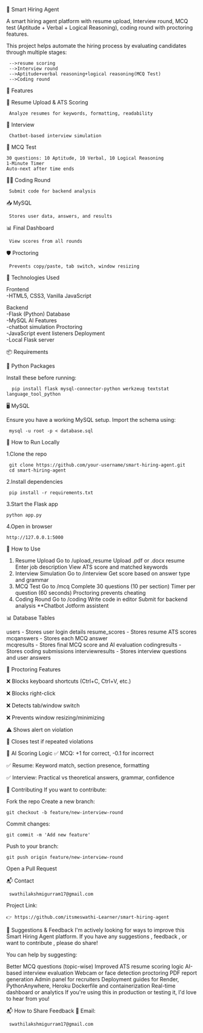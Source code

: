 🧠 Smart Hiring Agent

A smart hiring agent platform with resume upload, Interview round, MCQ test (Aptitude + Verbal + Logical Reasoning), coding round with proctoring features. 

This project helps automate the hiring process by evaluating candidates through multiple stages: 

     -->resume scoring
     -->Interview round
     -->Aptitude+verbal reasoning+logical reasoning(MCQ Test)
     -->Coding round

🚀 Features

📄 Resume Upload & ATS Scoring

     Analyze resumes for keywords, formatting, readability
🤖 Interview

     Chatbot-based interview simulation
🧮 MCQ Test

    30 questions: 10 Aptitude, 10 Verbal, 10 Logical Reasoning
    1-Minute Timer
    Auto-next after time ends
🧑‍💻 Coding Round

     Submit code for backend analysis
📥 MySQL

     Stores user data, answers, and results     
📊 Final Dashboard

     View scores from all rounds
🛡️ Proctoring

     Prevents copy/paste, tab switch, window resizing


🧰 Technologies Used

Frontend          
            -HTML5, CSS3, Vanilla JavaScript

Backend    
              -Flask (Python)
Database           
              -MySQL
AI Features       
              -chatbot simulation
Proctoring        
              -JavaScript event listeners
Deployment        
              -Local Flask server


📦 Requirements

🔧 Python Packages

Install these before running:

      pip install flask mysql-connector-python werkzeug textstat language_tool_python
🖥️ MySQL

Ensure you have a working MySQL setup. Import the schema using:

     mysql -u root -p < database.sql

🧪 How to Run Locally

1.Clone the repo

     git clone https://github.com/your-username/smart-hiring-agent.git 
     cd smart-hiring-agent
2.Install dependencies

     pip install -r requirements.txt
3.Start the Flask app

    python app.py
4.Open in browser

    http://127.0.0.1:5000

🧪 How to Use

1. Resume Upload
       Go to /upload_resume
       Upload .pdf or .docx resume
       Enter job description
       View ATS score and matched keywords
2. Interview Simulation
       Go to /interview
       Get score based on answer type and grammar  
3. MCQ Test
       Go to /mcq
       Complete 30 questions (10 per section)
       Timer per question (60 seconds)
       Proctoring prevents cheating
4. Coding Round
       Go to /coding
       Write code in editor
       Submit for backend analysis
**Chatbot
      Jotform assistent

📊 Database Tables

users                   - Stores user login details
resume_scores           - Stores resume ATS scores
mcqanswers              - Stores each MCQ answer             
mcqresults              - Stores final MCQ score and AI evaluation
codingresults           - Stores coding submissions
interviewresults        - Stores interview questions and user answers


🧪 Proctoring Features

❌ Blocks keyboard shortcuts (Ctrl+C, Ctrl+V, etc.)

❌ Blocks right-click

❌ Detects tab/window switch

❌ Prevents window resizing/minimizing

⚠️ Shows alert on violation

🚫 Closes test if repeated violations



🧠 AI Scoring Logic
✅ MCQ: +1 for correct, -0.1 for incorrect

✅ Resume: Keyword match, section presence, formatting

✅ Interview: Practical vs theoretical answers, grammar, confidence



🧾 Contributing
If you want to contribute:

Fork the repo
Create a new branch:

    git checkout -b feature/new-interview-round
Commit changes:

    git commit -m 'Add new feature'
Push to your branch:

    git push origin feature/new-interview-round
Open a Pull Request

📬 Contact

     swathilakshmigurram17@gmail.com
Project Link:

    👉 https://github.com/itsmeswathi-Learner/smart-hiring-agent



🤝 Suggestions & Feedback
I'm actively looking for ways to improve this Smart Hiring Agent platform. If you have any suggestions , feedback , or want to contribute , please do share!

You can help by suggesting:

Better MCQ questions (topic-wise)
Improved ATS resume scoring logic
AI-based interview evaluation
Webcam or face detection proctoring
PDF report generation
Admin panel for recruiters
Deployment guides for Render, PythonAnywhere, Heroku
Dockerfile and containerization
Real-time dashboard or analytics
If you're using this in production or testing it, I'd love to hear from you!

📬 How to Share Feedback
📨 Email:

     swathilakshmigurram17@gmail.com
